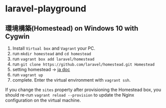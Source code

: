 # laravel-playground

## 環境構築(Homestead) on Windows 10 with Cygwin
1. Install `Virtual box` and `Vagrant` your PC.
2. run `mkdir homestead` and `cd homestead`
3. run `vagrant box add laravel/homestead`
4. run `git clone https://github.com/laravel/homestead.git Homestead`
5. setting homestead -> [ja doc](https://readouble.com/laravel/5.1/ja/homestead.html#Homestead設定)
6. run `vagrant up`
7. complete. Enter the virtual environment with `vagrant ssh`.

If you change the `sites` property after provisioning the Homestead box, you should re-run `vagrant reload --provision` to update the Nginx configuration on the virtual machine.
